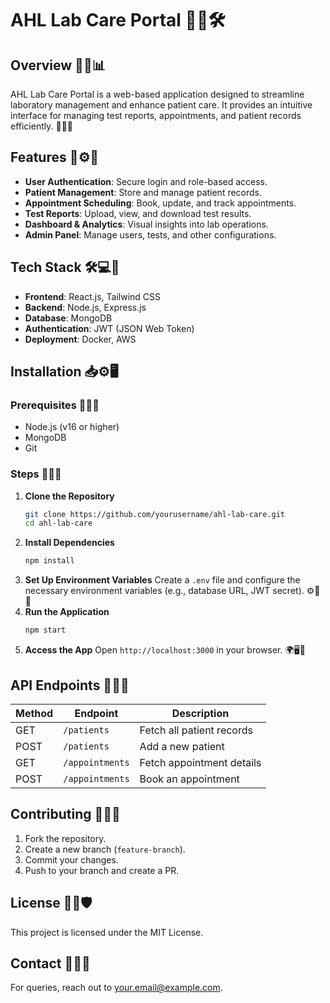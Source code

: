 # AHL Lab Care Portal 🎯💡🛠️

## Overview 🚀🔬📊
AHL Lab Care Portal is a web-based application designed to streamline laboratory management and enhance patient care. It provides an intuitive interface for managing test reports, appointments, and patient records efficiently. 🏥📄✅

## Features 🎯⚙️💼
- **User Authentication**: Secure login and role-based access.
- **Patient Management**: Store and manage patient records.
- **Appointment Scheduling**: Book, update, and track appointments.
- **Test Reports**: Upload, view, and download test results.
- **Dashboard & Analytics**: Visual insights into lab operations.
- **Admin Panel**: Manage users, tests, and other configurations.

## Tech Stack 🛠️💻📡
- **Frontend**: React.js, Tailwind CSS
- **Backend**: Node.js, Express.js
- **Database**: MongoDB
- **Authentication**: JWT (JSON Web Token)
- **Deployment**: Docker, AWS

## Installation 📥⚙️🖥️
### Prerequisites 🔑📝✅
- Node.js (v16 or higher)
- MongoDB
- Git

### Steps 📌🔧🚀
1. **Clone the Repository**
   ```sh
   git clone https://github.com/yourusername/ahl-lab-care.git
   cd ahl-lab-care
   ```
2. **Install Dependencies**
   ```sh
   npm install
   ```
3. **Set Up Environment Variables**
   Create a `.env` file and configure the necessary environment variables (e.g., database URL, JWT secret). ⚙️🔑📝
4. **Run the Application**
   ```sh
   npm start
   ```
5. **Access the App**
   Open `http://localhost:3000` in your browser. 🌍🖥️🔗

## API Endpoints 🔌📡💾
| Method | Endpoint         | Description                  |
|--------|----------------|------------------------------|
| GET    | `/patients`    | Fetch all patient records   |
| POST   | `/patients`    | Add a new patient           |
| GET    | `/appointments` | Fetch appointment details   |
| POST   | `/appointments` | Book an appointment         |

## Contributing 🤝📌🚀
1. Fork the repository.
2. Create a new branch (`feature-branch`).
3. Commit your changes.
4. Push to your branch and create a PR.

## License 📜✅🛡️
This project is licensed under the MIT License.

## Contact 📧💬📞
For queries, reach out to [your.email@example.com](mailto:your.email@example.com).
